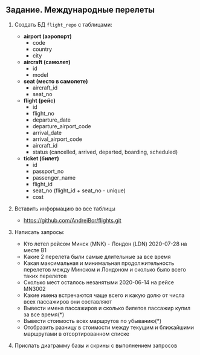 ## Задание. Международные перелеты

1) Создать БД `flight_repo` с таблицами:
   - **airport (аэропорт)**
      - code
      - country
      - city
   - **aircraft (самолет)**
     - id
     - model
   - **seat (место в самолете)**
     - aircraft_id
     - seat_no
   - **flight (рейс)**
     - id
     - flight_no
     - departure_date
     - departure_airport_code
     - arrival_date
     - arrival_airport_code
     - aircraft_id
     - status (cancelled, arrived, departed, boarding, scheduled)
   - **ticket (билет)**
     - id
     - passport_no
     - passenger_name
     - flight_id
     - seat_no (flight_id + seat_no - unique)
     - cost

2) Вставить информацию во все таблицы
   - https://github.com/AndreiBor/flights.git

3) Написать запросы:
   -  Кто летел рейсом Минск (MNK) - Лондон (LDN) 2020-07-28 на месте B1
   -  Какие 2 перелета были самые длительные за все время
   -  Какая максимальная и минимальная продолжительность перелетов между Минском и Лондоном и сколько было всего таких перелетов
   -  Сколько мест осталось незанятыми 2020-06-14 на рейсе MN3002
   -  Какие имена встречаются чаще всего и какую долю от числа всех пассажиров они составляют
   -  Вывести имена пассажиров и сколько билетов пассажир купил за все время(*)
   - Вывести стоимость всех маршрутов по убыванию(*)
   - Отобразить разницу в стоимости между текущим и ближайшими маршрутами в отсортированном списке
4) Прислать диаграмму базы и скрины с выполнением запросов